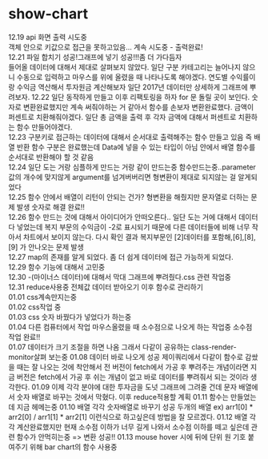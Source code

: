 # show-chart
12.19 api 화면 출력 시도중<br>
객체 안으로 키값으로 접근을 못하고있음...
계속 시도중 - 출력완료!<br>
12.21 파일 합치기 성공!그래프에 넣기 성공!!!좀 더 가다듬자<br>
들어올 데이터에 대해서 제대로 살펴보지 않았다. 일단 구분 카테고리는 늘어나지 않으니 수동으로 입력하고 마우스를 위에 올렸을 때 나타나도록 해야겠다. 연도별 수익률이랑 수익금 역산해서 투자원금 계산해보자 일단 2017년 데이터만 상세하게 그래프에 뿌려보자.
12.22 일단 동작하게 만들고 이후 리팩토링을 하자 for 문 돌릴 곳이 보인다.
숫자로 변환완료했지만 계속 써줘야하는 거 같아서 함수를 손보자
변환완료했다. 금액이 퍼센트로 치환해줘야겠다. 일단 총 금액을 출력 후 각자 금액에 대해서 퍼센트로 치환하는 함수 만들어야겠다.<br>
12.23 구분키로 접근하는 데이터에 대해서 순서대로 출력해주는 함수 만들고 있음 즉 배열 반환 함수 구분은 완료했는데 Data에 넣을 수 있는 타입이 아님 안에서 배열 함수를 순서대로 반환해야 할 것 같음<br>
12.24 일단 도는 거랑 심플하게 만드는 거랑 같이 만드는중 함수만드는중..parameter값의 개수에 맞지않게 argument를 넘겨버버리면 형변환이 제대로 되지않는 걸 알게되었다<br>
12.25 함수 안에서 배열이 리턴이 안되는 건가? 형변환을 해줬지만 문자열로 더하는 문제 발생 숫자로 해결 완료!!<br>
12.26 함수 만드는 것에 대해서 아이디어가 안떠오른다.. 일단 도는 거에 대해서 데이터 다 넣었는데 복지 부문의 수익금이 -2로 표시되기 때문에 다른 데이터들에 비해 너무 작아서 차트에서 보이지 않는다. 다시 확인 결과 복지부문인 [2]데이터를 포함해,[6],[8],[9] 가 안나오는 문제 발생<br>
12.27 map의 존재를 알게 되었다. 좀 더 쉽게 데이터에 접근 가능하게 되었다.<br>
12.29 함수 기능에 대해서 고민중<br>
12.30 -(마이너스 데이터)에 대해서 막대 그래프에 뿌려줬다.css 관련 작업중<br>
12.31 reduce사용중 전체값 데이터 받아오기 이후 함수로 관리하기<br>
01.01 css계속만지는중<br>
01.02 css작업 중<br>
01.03 css 숫자 바꿨다가 넣었다가 하는중<br>
01.04 다른 컴퓨터에서 작업 마우스올렸을 때 소수점으로 나오게 하는 작업중 소수점 작업 완료!!<br>
01.07 데이터가 크기 조절을 하면 나옴 그래서 다같이 공유하는 class-render-monitor살펴 보는중
01.08 데이터 바로 나오게 성공 제이쿼리에서 다같이 함수로 감쌌을 때는 잘 나오는 것에 착안해서 전 버전이 fetch에서 가공 후 뿌려주는 개념이라면 지금 버전은 fetch에서 가공 후 쉬는 개념이 없고 바로 데이터를 뿌려줘서 되는 것이라 생각한다.
01.09 이제 각각 분야에 대한 투자금을 도넛 그래프에 그려줄 건데 문자 배열에서 숫자 배열로 바꾸는 것에서 막혔다. 이후 reduce적용할 계획
01.11 함수는 만들었는데 지금 헤메는중
01.10 배열 각각 숫자배열로 바꾸기 성공 두개의 배열 ex) arr1[0] * arr2[0] / arr1[1] * arr2[1] 이런식으로 하고싶은데 방법을 잘 모르겠다.
01.12 배열 각각 계산완료했지만 현재 소수점 이하가 너무 길게 나와서 소수점 이하를 떼고 싶은데 관련 함수가 안먹히는중 => 변환 성공!!
01.13 mouse hover 시에 뒤에 단위 원 기호 붙여주기 위해 bar chart의 함수 사용중
